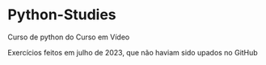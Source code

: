 # Python-Studies
 Curso de python do Curso em Vídeo

 Exercícios feitos em julho de 2023, que não haviam sido upados no GitHub
